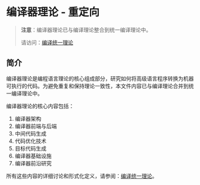 # 编译器理论 - 重定向

> **注意**：编译器理论已与编译理论整合到统一编译理论中。
>
> 请访问：[编译统一理论](04-编译统一理论.md)

## 简介

编译器理论是编程语言理论的核心组成部分，研究如何将高级语言程序转换为机器可执行的代码。为避免重复和保持理论一致性，本文件内容已与编译理论合并到统一编译理论中。

编译器理论的核心内容包括：

1. 编译器架构
2. 编译器前端与后端
3. 中间代码生成
4. 代码优化技术
5. 目标代码生成
6. 编译器基础设施
7. 编译器前沿研究

所有这些内容的详细讨论和形式化定义，请参阅：[编译统一理论](04-编译统一理论.md)。
